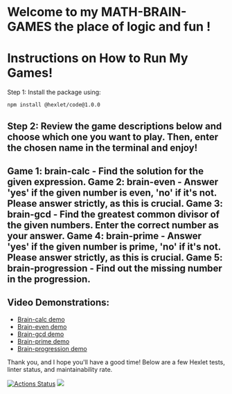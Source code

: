 # Welcome to my **MATH-BRAIN-GAMES** the place of logic and fun !

# Instructions on How to Run My Games!

Step 1: Install the package using:
```
npm install @hexlet/code@1.0.0
```
Step 2: Review the game descriptions below and choose which one you want to play. 
Then, enter the chosen name in the terminal and enjoy!
---
**Game 1: brain-calc** - Find the solution for the given expression.
**Game 2: brain-even** - Answer 'yes' if the given number is even, 'no' if it's not. Please answer strictly, as this is crucial.
**Game 3: brain-gcd** - Find the greatest common divisor of the given numbers. Enter the correct number as your answer.
**Game 4: brain-prime** - Answer 'yes' if the given number is prime, 'no' if it's not. Please answer strictly, as this is crucial.
**Game 5: brain-progression** - Find out the missing number in the progression.
---
## Video Demonstrations:
- [Brain-calc demo](https://asciinema.org/a/k1KJssLJ6gaLunLSx9USqmZw0)
- [Brain-even demo](https://asciinema.org/a/FIGgutqjJstYtzPNWTKVM39nf)
- [Brain-gcd demo](https://asciinema.org/a/ltpxGYKMCU3EIXOhPnJqDXFhk)
- [Brain-prime demo](https://asciinema.org/a/1YegTGwtpNsSSsW66ev8cYWrn)
- [Brain-progression demo](https://asciinema.org/a/uIcemSafLMU6mueXuIFtTmJ5i)

Thank you, and I hope you'll have a good time!
Below are a few Hexlet tests, linter status, and maintainability rate.

[![Actions Status](https://github.com/nesquick017/frontend-project-44/workflows/hexlet-check/badge.svg)](https://github.com/nesquick017/frontend-project-44/actions) <a href="https://codeclimate.com/github/nesquick017/frontend-project-44/maintainability"><img src="https://api.codeclimate.com/v1/badges/8a70e8731d875bca351f/maintainability" /></a>
